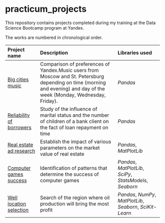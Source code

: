 # practicum_projects
This repository contains projects completed during my training at the Data Science Bootcamp program at Yandex.

The works are numbered in chronological order.

| Project name | Description | Libraries used | 
| :---------------------- | :---------------------- | :---------------------- |
| [Big cities music](01_big_cities_music) | Comparison of preferences of Yandex.Music users from Moscow and St. Petersburg depending on time (morning and evening) and day of the week (Monday, Wednesday, Friday).| *Pandas* |
| [Reliability of borrowers](02_borrowers_reliability) | Study of the influence of marital status and the number of children of a bank client on the fact of loan repayment on time | *Pandas* |
| [Real estate ad research](03_real_estate) | Establish the impact of various parameters on the market value of real estate |*Pandas*, *MatPlotLib*|
| [Computer games success](04_computer_games) | Identification of patterns that determine the success of computer games | *Pandas*, *MatPlotLib*, *SciPy*, *StatsModels*, *Seaborn* |
| [Well location selection](05_well_location) | Search of the region where oil production will bring the most profit | *Pandas*, *NumPy*, *MatPlotLib*, *Seaborn*, *SciKit-Learn* |
